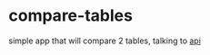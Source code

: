 # compare-tables
simple app that will compare 2 tables, talking to [api](https://github.com/magnafilix/compare-tables-server)
